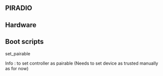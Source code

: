## PIRADIO


## Hardware




## Boot scripts

set_pairable

Info : 
to set controller as pairable
(Needs to set device as trusted manually as for now)
